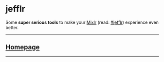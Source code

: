 # jefflr

Some **super serious tools** to make your [Mixlr](http://www.mixlr.com/) (read: [#jefflr](http://mixlr.com/jeff-gerstmann/chat)) experience even better.

___

## [Homepage](http://therealtakeshi.github.io/jefflr)

___